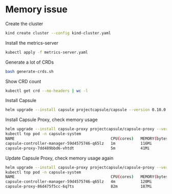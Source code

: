 # Memory issue

Create the cluster

```bash
kind create cluster --config kind-cluster.yaml
```

Install the metrics-server

```bash
kubectl apply -f metrics-server.yaml
```

Generate a lot of CRDs

```bash
bash generate-crds.sh
```

Show CRD count

```bash
kubectl get crd --no-headers | wc -l
```

Install Capsule

```bash
helm upgrade --install capsule projectcapsule/capsule --version 0.10.0 -n capsule-system --create-namespace
```

Install Capsule Proxy, check memory usage

```bash
helm upgrade --install capsule-proxy projectcapsule/capsule-proxy --version 0.9.8 -n capsule-system --values values.yaml
kubectl top pod -n capsule-system
NAME                                          CPU(cores)   MEMORY(bytes)   
capsule-controller-manager-59d4575746-q65lz   1m           116Mi           
capsule-proxy-7dd489bbd6-vhtdt                5m           41Mi
```

Update Capsule Proxy, check memory usage again

```bash
helm upgrade --install capsule-proxy projectcapsule/capsule-proxy --version 0.9.9 -n capsule-system --values values.yaml
kubectl top pod -n capsule-system
NAME                                          CPU(cores)   MEMORY(bytes)   
capsule-controller-manager-59d4575746-q65lz   4m           120Mi           
capsule-proxy-86d475f5cc-6q7ts                82m          187Mi
```
